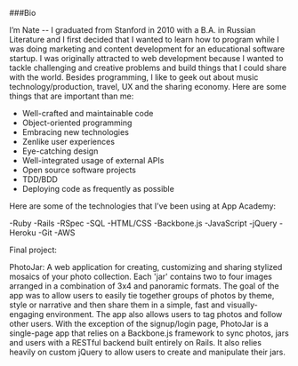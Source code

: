 ###Bio

I’m Nate -- I graduated from Stanford in 2010 with a B.A. in Russian Literature and I first decided that I wanted to learn how to program while I was doing marketing and content development for an educational software startup. I was originally attracted to web development because I wanted to tackle challenging and creative problems and build things that I could share with the world. Besides programming, I like to geek out about music technology/production, travel, UX and the sharing economy. Here are some things that are important than me:

  - Well-crafted and maintainable code
  - Object-oriented programming
  - Embracing new technologies
  - Zenlike user experiences
  - Eye-catching design
  - Well-integrated usage of external APIs
  - Open source software projects
  - TDD/BDD
  - Deploying code as frequently as possible

Here are some of the technologies that I’ve been using at App Academy:

  -Ruby
  -Rails
  -RSpec
  -SQL
  -HTML/CSS
  -Backbone.js
  -JavaScript
  -jQuery
  -Heroku
  -Git
  -AWS

Final project:

  PhotoJar: A web application for creating, customizing and sharing stylized mosaics of your photo collection. Each 'jar' contains two to four images arranged in a combination of 3x4 and panoramic formats. The goal of the app was to allow users to easily tie together groups of photos by theme, style or narrative and then share them in a simple, fast and visually-engaging environment. The app also allows users to tag photos and follow other users. With the exception of the signup/login page, PhotoJar is a single-page app that relies on a Backbone.js framework to sync photos, jars and users with a RESTful backend built entirely on Rails. It also relies heavily on custom jQuery to allow users to create and manipulate their jars.